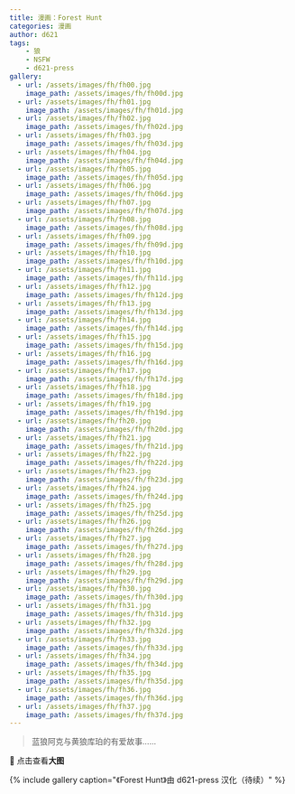 ```yaml
---
title: 漫画：Forest Hunt
categories: 漫画
author: d621
tags: 
    - 狼
    - NSFW
    - d621-press
gallery:
  - url: /assets/images/fh/fh00.jpg
    image_path: /assets/images/fh/fh00d.jpg
  - url: /assets/images/fh/fh01.jpg
    image_path: /assets/images/fh/fh01d.jpg
  - url: /assets/images/fh/fh02.jpg
    image_path: /assets/images/fh/fh02d.jpg
  - url: /assets/images/fh/fh03.jpg
    image_path: /assets/images/fh/fh03d.jpg
  - url: /assets/images/fh/fh04.jpg
    image_path: /assets/images/fh/fh04d.jpg
  - url: /assets/images/fh/fh05.jpg
    image_path: /assets/images/fh/fh05d.jpg
  - url: /assets/images/fh/fh06.jpg
    image_path: /assets/images/fh/fh06d.jpg
  - url: /assets/images/fh/fh07.jpg
    image_path: /assets/images/fh/fh07d.jpg
  - url: /assets/images/fh/fh08.jpg
    image_path: /assets/images/fh/fh08d.jpg
  - url: /assets/images/fh/fh09.jpg
    image_path: /assets/images/fh/fh09d.jpg
  - url: /assets/images/fh/fh10.jpg
    image_path: /assets/images/fh/fh10d.jpg
  - url: /assets/images/fh/fh11.jpg
    image_path: /assets/images/fh/fh11d.jpg
  - url: /assets/images/fh/fh12.jpg
    image_path: /assets/images/fh/fh12d.jpg
  - url: /assets/images/fh/fh13.jpg
    image_path: /assets/images/fh/fh13d.jpg
  - url: /assets/images/fh/fh14.jpg
    image_path: /assets/images/fh/fh14d.jpg
  - url: /assets/images/fh/fh15.jpg
    image_path: /assets/images/fh/fh15d.jpg
  - url: /assets/images/fh/fh16.jpg
    image_path: /assets/images/fh/fh16d.jpg
  - url: /assets/images/fh/fh17.jpg
    image_path: /assets/images/fh/fh17d.jpg
  - url: /assets/images/fh/fh18.jpg
    image_path: /assets/images/fh/fh18d.jpg
  - url: /assets/images/fh/fh19.jpg
    image_path: /assets/images/fh/fh19d.jpg
  - url: /assets/images/fh/fh20.jpg
    image_path: /assets/images/fh/fh20d.jpg
  - url: /assets/images/fh/fh21.jpg
    image_path: /assets/images/fh/fh21d.jpg
  - url: /assets/images/fh/fh22.jpg
    image_path: /assets/images/fh/fh22d.jpg
  - url: /assets/images/fh/fh23.jpg
    image_path: /assets/images/fh/fh23d.jpg
  - url: /assets/images/fh/fh24.jpg
    image_path: /assets/images/fh/fh24d.jpg
  - url: /assets/images/fh/fh25.jpg
    image_path: /assets/images/fh/fh25d.jpg
  - url: /assets/images/fh/fh26.jpg
    image_path: /assets/images/fh/fh26d.jpg
  - url: /assets/images/fh/fh27.jpg
    image_path: /assets/images/fh/fh27d.jpg
  - url: /assets/images/fh/fh28.jpg
    image_path: /assets/images/fh/fh28d.jpg
  - url: /assets/images/fh/fh29.jpg
    image_path: /assets/images/fh/fh29d.jpg
  - url: /assets/images/fh/fh30.jpg
    image_path: /assets/images/fh/fh30d.jpg
  - url: /assets/images/fh/fh31.jpg
    image_path: /assets/images/fh/fh31d.jpg
  - url: /assets/images/fh/fh32.jpg
    image_path: /assets/images/fh/fh32d.jpg
  - url: /assets/images/fh/fh33.jpg
    image_path: /assets/images/fh/fh33d.jpg
  - url: /assets/images/fh/fh34.jpg
    image_path: /assets/images/fh/fh34d.jpg
  - url: /assets/images/fh/fh35.jpg
    image_path: /assets/images/fh/fh35d.jpg
  - url: /assets/images/fh/fh36.jpg
    image_path: /assets/images/fh/fh36d.jpg
  - url: /assets/images/fh/fh37.jpg
    image_path: /assets/images/fh/fh37d.jpg
---
```


> 蓝狼阿克与黄狼库珀的有爱故事……

🙈 点击查看**大图**

{% include gallery caption="《Forest Hunt》由 d621-press 汉化（待续）" %}